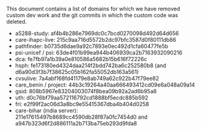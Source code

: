 This document contains a list of domains for which we have removed custom dev work and the git commits
in which the custom code was deleted.


* a5288-study: af4b4b286e7969dc0c7bcd0270098d492d64d656
* care-ihapc-live: 215c9aa716d5572b2dc97bfc3587d0f80111db86
* pathfinder: b0735d6dae9a92c7893e0ec492d1cfa60477fe5b
* psi-unicef / psi: 63de4f01b99ea944b406939ca2b7163932090216
* dca: fe7fb97a1b39a0e810586a5682b15b616f72226c
* hsph: fe173180ed4324daa214f2bdd742ba6c252580b8 (and d6a90d3f3b7f38625c05b162fa55052db163a561)
* cvsulive: 7a4abf168fd41179e8ab749a62c922b47f79ee82
* care_benin / project: 44b3c19264a40aa666493412cd09e6a048a09a14
* gsid: 808b5967e83204003074f8bea09b92a2ad6b95a8
* uth: d0c76bf79aa572116792cd1888bf5ecdc885b592
* fri: e2f99f2ac06d3a8bc9e55415367dba4b404d0258
* care-bihar (india server): 211e17615497b8689cc4590db28f87a0fc7454d0 and a947b323d6f2d886111a2b713ba75eb293d9fda8
